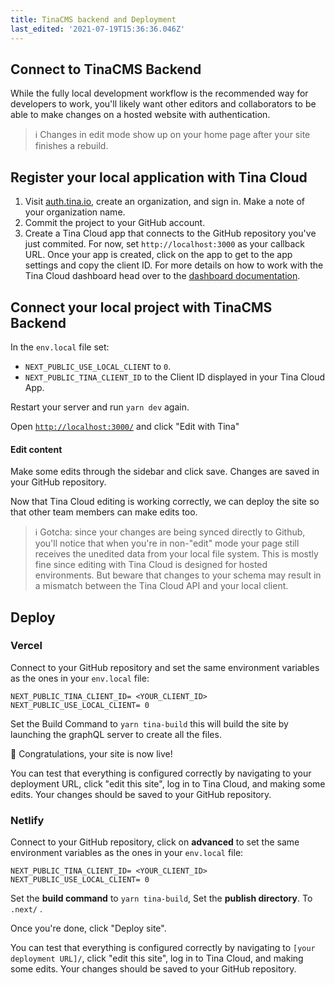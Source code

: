 ```yaml
---
title: TinaCMS backend and Deployment
last_edited: '2021-07-19T15:36:36.046Z'
---
```


## Connect to TinaCMS Backend

While the fully local development workflow is the recommended way for developers to work, you'll likely want other editors and collaborators to be able to make changes on a hosted website with authentication.

> ℹ️ Changes in edit mode show up on your home page after your site finishes a rebuild.

## Register your local application with Tina Cloud

1. Visit [auth.tina.io](https://auth.tina.io/register), create an organization, and sign in. Make a note of your organization name.
2. Commit the project to your GitHub account.
3. Create a Tina Cloud app that connects to the GitHub repository you've just commited. For now, set `http://localhost:3000` as your callback URL. Once your app is created, click on the app to get to the app settings and copy the client ID. For more details on how to work with the Tina Cloud dashboard head over to the [dashboard documentation](/docs/tina-cloud/dashboard/).

## Connect your local project with TinaCMS Backend

In the `env.local` file set:

- `NEXT_PUBLIC_USE_LOCAL_CLIENT` to `0`.
- `NEXT_PUBLIC_TINA_CLIENT_ID` to the Client ID displayed in your Tina Cloud App.

Restart your server and run `yarn dev` again.

Open [`http://localhost:3000/`](http://localhost:3000/) and click "Edit with Tina"

#### Edit content

Make some edits through the sidebar and click save. Changes are saved in your GitHub repository.

Now that Tina Cloud editing is working correctly, we can deploy the site so that other team members can make edits too.

> ℹ️ Gotcha: since your changes are being synced directly to Github, you'll notice that when you're in non-"edit" mode your page still receives the unedited data from your local file system. This is mostly fine since editing with Tina Cloud is designed for hosted environments. But beware that changes to your schema may result in a mismatch between the Tina Cloud API and your local client.

## Deploy

### Vercel

Connect to your GitHub repository and set the same environment variables as the ones in your `env.local` file:

```other
NEXT_PUBLIC_TINA_CLIENT_ID= <YOUR_CLIENT_ID>
NEXT_PUBLIC_USE_LOCAL_CLIENT= 0
```

Set the Build Command to `yarn tina-build` this will build the site by launching the graphQL server to create all the files.

🎉 Congratulations, your site is now live!

You can test that everything is configured correctly by navigating to your deployment URL, click "edit this site", log in to Tina Cloud, and making some edits. Your changes should be saved to your GitHub repository.

### Netlify

Connect to your GitHub repository, click on **advanced** to set the same environment variables as the ones in your `env.local` file:

```other
NEXT_PUBLIC_TINA_CLIENT_ID= <YOUR_CLIENT_ID>
NEXT_PUBLIC_USE_LOCAL_CLIENT= 0
```

Set the **build command** to `yarn tina-build`, Set the **publish directory**. To `.next/` .

Once you're done, click "Deploy site".

You can test that everything is configured correctly by navigating to `[your deployment URL]/`, click "edit this site", log in to Tina Cloud, and making some edits. Your changes should be saved to your GitHub repository.
